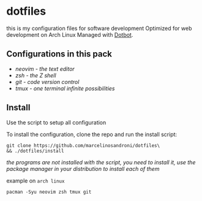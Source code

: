 # dotfiles

this is my configuration files for software development
Optimized for web development on Arch Linux
Managed with [Dotbot](https://github.com/anishathalye/dotbot).

## Configurations in this pack

* *neovim - the text editor*
* *zsh - the Z shell*
* *git - code version control*
* *tmux - one terminal infinite possibilities*


## Install

Use the script to setup all configuration


To install the configuration, clone the repo and run the install script:

```
git clone https://github.com/marcelinosandroni/dotfiles\
&& ./dotfiles/install
```

*the programs are not installed with the script, you need to install it, use the package manager in your distribution to install each of them*

example on `arch linux`

```
pacman -Syu neovim zsh tmux git
```
